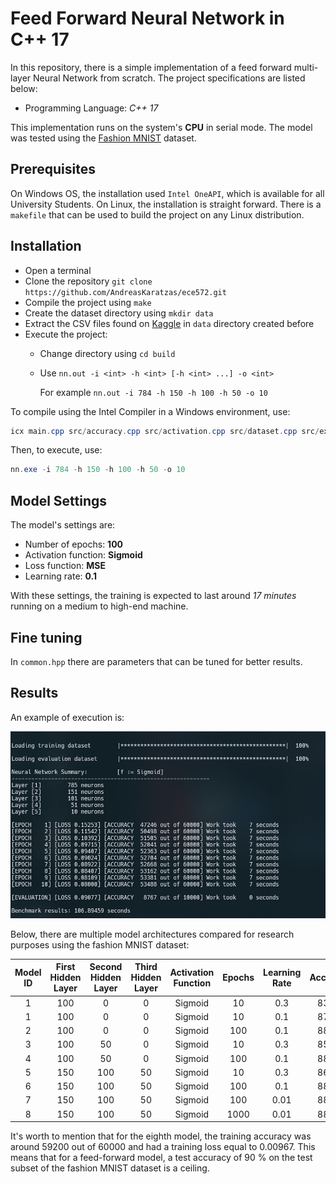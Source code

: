 # Feed Forward Neural Network in C++ 17

In this repository, there is a simple implementation of a feed forward multi-layer Neural Network from scratch. The project specifications are listed below:
* Programming Language: *C++ 17*

This implementation runs on the system's __CPU__ in serial mode. The model was tested using the [Fashion MNIST](https://www.kaggle.com/zalando-research/fashionmnist/data) dataset.

## Prerequisites

On Windows OS, the installation used `Intel OneAPI`, which is available for all University Students. On Linux, the installation is straight forward. There is a `makefile` that can be used to build the project on any Linux distribution.

## Installation

* Open a terminal
* Clone the repository `git clone https://github.com/AndreasKaratzas/ece572.git`
* Compile the project using `make`
* Create the dataset directory using `mkdir data`
* Extract the CSV files found on [Kaggle](https://www.kaggle.com/zalando-research/fashionmnist/data) in  `data` directory created before
* Execute the project:
     * Change directory using `cd build`
     * Use `nn.out -i <int> -h <int> [-h <int> ...] -o <int>`

         For example `nn.out -i 784 -h 150 -h 100 -h 50 -o 10`

To compile using the Intel Compiler in a Windows environment, use: 
```powershell
icx main.cpp src/accuracy.cpp src/activation.cpp src/dataset.cpp src/export.cpp src/fit.cpp src/forward.cpp src/interface.cpp src/loss.cpp src/optimize.cpp src/parser.cpp src/utilities.cpp /Ilib /Qopenmp /Fenn.exe
```

Then, to execute, use:
```powershell
nn.exe -i 784 -h 150 -h 100 -h 50 -o 10
```

## Model Settings

The model's settings are:
* Number of epochs: **100**
* Activation function: **Sigmoid**
* Loss function: **MSE**
* Learning rate: **0.1**

With these settings, the training is expected to last around *17 minutes* running on a medium to high-end machine. 

## Fine tuning

In `common.hpp` there are parameters that can be tuned for better results.

## Results 

An example of execution is: 

![Expected Output](docs/sample-run.PNG)

Below, there are multiple model architectures compared for research purposes using the fashion MNIST dataset:

|  Model ID 	| First Hidden Layer 	| Second Hidden Layer 	| Third Hidden Layer 	| Activation Function 	| Epochs 	| Learning Rate 	| Accuracy 	|   loss  	|
|:---------:	|:------------------:	|:-------------------:	|:------------------:	|:-------------------:	|:------:	|:-------------:	|:--------:	|:-------:	|
|     1     	|         100        	|          0          	|          0         	|       Sigmoid       	|   10   	|      0.3      	|   83.03  	| 0.14044  	|
|     1     	|         100        	|          0          	|          0         	|       Sigmoid       	|   10   	|      0.1      	|   87.04  	| 0.10050 	|
|     2     	|         100        	|          0          	|          0         	|       Sigmoid       	|   100  	|      0.1      	|   88.73  	| 0.09244 	|
|     3     	|         100        	|          50         	|          0         	|       Sigmoid       	|   10   	|      0.3      	|   85.63  	| 0.10826  	|
|     4     	|         100        	|          50         	|          0         	|       Sigmoid       	|   100  	|      0.1      	|   88.10 	| 0.09333 	|
|     5     	|         150        	|         100         	|         50         	|       Sigmoid       	|   10   	|      0.3      	|   86.43  	| 0.09927  	|
|     6     	|         150        	|         100         	|         50         	|       Sigmoid       	|   100  	|      0.1      	|   88.05 	| 0.09404  	|
|     7     	|         150        	|         100         	|         50         	|       Sigmoid       	|   100  	|      0.01     	|   88.18 	| 0.09303 	|
|     8     	|         150        	|         100         	|         50         	|       Sigmoid       	|   1000  	|      0.01     	|   88.33 	| 0.10240 	|

It's worth to mention that for the eighth model, the training accuracy was around 59200 out of 60000 and had a training loss equal to 0.00967. This means that for a feed-forward model, a test accuracy of 90 % on the test subset of the fashion MNIST dataset is a ceiling.
